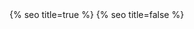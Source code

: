 <head>
  <meta charset="utf-8" />
  <meta http-equiv="X-UA-Compatible" content="IE=edge" />
  <meta name="viewport" content="width=device-width, initial-scale=1" />
  {% seo title=true %}

  <link rel="preconnect" href="https://fonts.googleapis.com">
  <link rel="preconnect" href="https://fonts.gstatic.com" crossorigin>
  <link href="https://fonts.googleapis.com/css2?family=Bricolage+Grotesque:opsz,wght@12..96,300;12..96,500&display=swap" rel="stylesheet">
  <link rel="stylesheet" href="/assets/main.css?version=1.34" />
  <link rel="icon" type="image/x-icon" href="/assets/images/favicon.png" />
  <meta property="og:image" content="/assets/images/chris-wallace.jpg" />
  {% seo title=false %}
  <style type="text/css">
    .fade-in {
      opacity: 0;
      transition: opacity 1s ease-in-out;
    }
    .fade-in.visible {
      opacity: 1;
    }
  </style>
  <script type="text/javascript">
  document.addEventListener('DOMContentLoaded', function() {
    // Function to handle fade-in
    function handleFadeIn(element, delay) {
      setTimeout(() => {
        element.classList.add('visible');
      }, delay);
    }
    let delay = 0;
    const step = 40;
    const observer = new IntersectionObserver((entries, observer) => {
      entries.forEach(entry => {
        if (entry.isIntersecting) {
          const delay = 0;
          handleFadeIn(entry.target, delay);
          observer.unobserve(entry.target);
        }
      });
    });
    document.querySelectorAll('.footer, p, h1, h2, h3, h4, h5, h6, ul, ol, hr, blockquote, video, img, iframe, canvas, .card-zoom, .back-btn').forEach((element) => {
      element.classList.add('fade-in');
      delay += step;

      observer.observe(element);
    });

});
</script>

</head>
